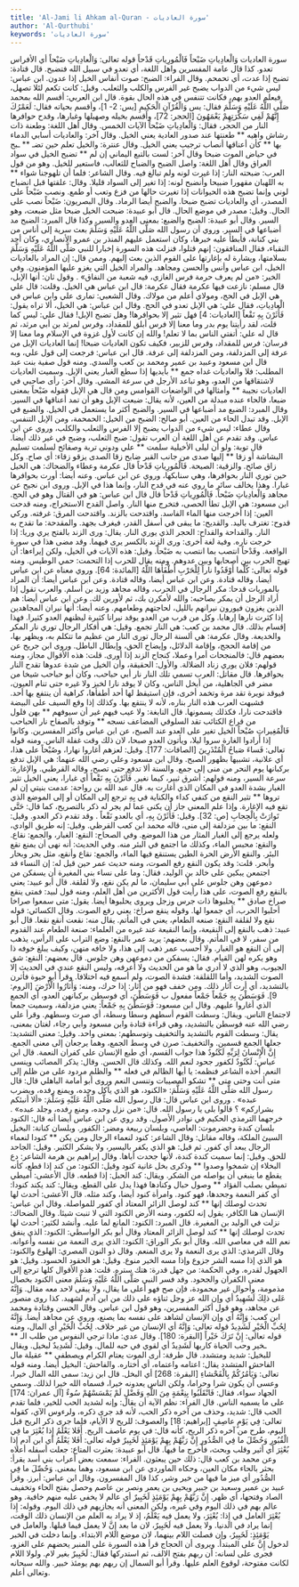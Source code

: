 ```yaml
---
title: 'Al-Jami li Ahkam al-Quran - سورة العاديات'
author: 'Al-Qurthubi'
keywords: 'سورة العاديات'
---
```


سورة العاديات
وَالْعادِياتِ ضَبْحاً
فَالْمُورِياتِ قَدْحاً
قوله تعالى:
وَالْعادِياتِ ضَبْحاً
أي الأفراس تعدو. كذا قال عامة المفسرين واهل اللغة، أي تعدو في سبيل الله فتضبح. قال قتادة: تضبح إذا عدت، أي تحمحم. وقال الفراء: الضبح: صوت أنفاس الخيل إذا عدون. ابن عباس: ليس شيء من الدواب يضبح غير الفرس والكلب والثعلب.
وقيل: كانت تكعم لئلا تصهل، فيعلم العدو بهم، فكانت تتنفس في هذه الحال بقوة. قال ابن العربي: أقسم الله بمحمد صَلَّى اللَّهُ عَلَيْهِ وَسَلَّمَ فقال:
يس وَالْقُرْآنِ الْحَكِيمِ
[يس: 2- 1]، وأقسم بحياته فقال:
لَعَمْرُكَ إِنَّهُمْ لَفِي سَكْرَتِهِمْ يَعْمَهُونَ
[الحجر: 72]، وأقسم بخيله وصهيلها وغبارها، وقدح حوافرها النار من الحجر، فقال:
وَالْعادِياتِ ضَبْحاً
الآيات الخمس.
وقال أهل اللغة:
وطعنة ذات رشاش واهيه ** طعنتها عند صدور العادية
يعني الخيل.
وقال آخر:
والعاديات أسابي الدماء بها ** كأن أعناقها أنصاب ترجيب
يعني الخيل.
وقال عنترة:
والخيل تعلم حين تضـ ** ـبح في حياض الموت ضبحا
وقال آخر:
لست بالتبع اليماني إن لم ** تضبح الخيل في سواد العراق
وقال أهل اللغة: واصل الضبح والضباح للثعالب، فاستعير للخيل. وهو من قول العرب: ضبحته النار: إذا غيرت لونه ولم تبالغ فيه.
وقال الشاعر:
فلما أن تلهوجنا شواء ** به اللهبان مقهورا ضبيحا
وأنضبح لونه: إذا تغير إلى السواد قليلا. وقال:
علقتها قبل انضباح لوني
وإنما تضبح هذه الحيوانات إذا تغيرت حالها من فزع وتعب أو طمع. ونصب ضَبْحاً على المصدر، أي والعاديات تضبح ضبحا. والضبح أيضا الرماد.
وقال البصريون: ضَبْحاً نصب على الحال.
وقيل: مصدر في موضع الحال. قال أبو عبيدة: ضبحت الخيل ضبحا مثل ضبعت، وهو السير.
وقال أبو عبيدة: الضبح والضبع: بمعنى العدو والسير. وكذا قال المبرد: الضبح مد أضباعها في السير. وروي أن رسول الله صَلَّى اللَّهُ عَلَيْهِ وَسَلَّمَ بعث سرية إلى أناس من بني كنانة، فأبطأ عليه خبرها، وكان استعمل عليهم المنذر بن عمرو الأنصاري، وكان أحد النقباء، فقال المنافقون: إنهم قتلوا، فنزلت هذه السورة إخبارا للنبي صَلَّى اللَّهُ عَلَيْهِ وَسَلَّمَ بسلامتها، وبشارة له بإغارتها على القوم الذين بعث إليهم. وممن قال: إن المراد بالعاديات الخيل، ابن عباس وأنس والحسن ومجاهد. والمراد الخيل التي يغزو عليها المؤمنون.
وفي الخبر:
«من لم يعرف حرمة فرس الغازي، فيه شعبة من النفاق»
. وقول ثان: أنها الإبل، قال مسلم: نازعت فيها عكرمة فقال عكرمة: قال ابن عباس هي الخيل. وقلت: قال علي هي الإبل في الحج، ومولاي أعلم من مولاك.
وقال الشعبي: تمارى علي وابن عباس في الْعادِياتِ، فقال علي: هي الإبل تعدو في الحج.
وقال ابن عباس: هي الخيل، ألا تراه يقول:
فَأَثَرْنَ بِهِ نَقْعاً
[العاديات: 4] فهل تثير إلا بحوافرها! وهل تضبح الإبل! فقال علي: ليس كما قلت، لقد رأيتنا يوم بدر وما معنا إلا فرس أبلق للمقداد، وفرس لمرثد بن أبي مرثد، ثم قال له علي: أتفتي الناس بما لا تعلم! والله إن كانت لأول غزوة في الإسلام وما معنا إلا فرسان: فرس للمقداد، وفرس للزبير، فكيف تكون العاديات ضبحا! إنما العاديات الإبل من عرفة إلى المزدلفة، ومن المزدلفة إلى عرفة. قال ابن عباس: فرجعت إلى قول علي، وبه قال ابن مسعود وعبيد بن عمير ومحمد بن كعب والسدي. ومنه قول صفية بنت عبد المطلب:
فلا والعاديات غداه جمع ** بأيديها إذا سطع الغبار
يعني الإبل. وسميت العاديات لاشتقاقها من العدو، وهو تباعد الأرجل في سرعة المشي.
وقال آخر:
رأى صاحبي في العاديات نجيبة ** وأمثالها في الواضعات القوامس
ومن قال هي الإبل فقوله ضَبْحاً بمعنى ضبعا، فالحاء عنده مبدلة من العين، لأنه يقال: ضبعت الإبل وهو أن تمد أعناقها في السير.
وقال المبرد: الضبع مد أضباعها في السير. والضبح أكثر ما يستعمل في الخيل. والضبع في الإبل. وقد تبدل الحاء من العين. أبو صالح: الضبح من الخيل: الحمحمة، ومن الإبل التنفس.
وقال عطاء: ليس شيء من الدواب يضبح إلا الفرس والثعلب والكلب، وروي عن ابن عباس. وقد تقدم عن أهل اللغة أن العرب تقول: ضبح الثعلب، وضبح في غير ذلك أيضا. قال توبة:
ولو أن ليلى الأخيلية سلمت ** علي ودوني تربة وصفائح
لسلمت تسليم البشاشة أو زقا ** إليها صدى من جانب القبر ضابح
زقا الصدى يزقو زقاء: أي صاح. وكل زاق صائح. والزقية: الصيحة.
فَالْمُورِياتِ قَدْحاً
قال عكرمة وعطاء والضحاك: هي الخيل حين توري النار بحوافرها، وهي سنابكها، وروي عن ابن عباس. وعنه أيضا: أورت بحوافرها غبارا. وهذا يخالف سائر ما روي عنه في قدح النار، وإنما هذا في الإبل.
وروى ابن نجيح عن مجاهد وَالْعادِياتِ ضَبْحاً. فَالْمُورِياتِ قَدْحاً قال قال ابن عباس: هو في القتال وهو في الحج. ابن مسعود: هي الإبل تطأ الحصى، فتخرج منها النار. واصل القدح الاستخراج، ومنه قدحت العين: إذا أخرجت منها الماء الفاسد. واقتدحت بالزند. واقتدحت المرق: غرفته. وركي قدوح: تغترف باليد. والقديح: ما يبقى في أسفل القدر، فيغرف بجهد. والمقدحة: ما تقدح به النار. والقداحة والقداح: الحجر الذي يوري النار. يقال: ورى الزند بالفتح يري وريا: إذا خرجت ناره. وفية لغة أخرى: ورى الزند بالكسر يرى فيهما. وقد مضى هذا في سورة الواقعة. وقَدْحاً انتصب بما انتصب به ضَبْحاً.
وقيل: هذه الآيات في الخيل، ولكن إيراءها: أن تهيج الحرب بين أصحابها وبين عدوهم. ومنه يقال للحرب إذا التحمت: حمي الوطيس. ومنه قوله تعالى:
كُلَّما أَوْقَدُوا ناراً لِلْحَرْبِ أَطْفَأَهَا اللَّهُ
[المائدة: 64]. وروي معناه عن ابن عباس أيضا، وقاله قتادة. وعن ابن عباس أيضا، وقاله قتادة. وعن ابن عباس أيضا: أن المراد بالموريات قدحا: مكر الرجال في الحرب، وقاله مجاهد وزيد بن أسلم. والعرب تقول إذا أراد الرجل أن يمكر بصاحبه: والله لأمكرن بك، ثم لأورين لك. وعن ابن عباس أيضا: هم الذين يغزون فيورون نيرانهم بالليل، لحاجتهم وطعامهم. وعنه أيضا: أنها نيران المجاهدين إذا كثرت نارها إرهابا. وكل من قرب من العدو يوقد نيرانا كثيرة ليظنهم العدو كثيرا. فهذا إقسام بذلك. قال محمد بن كعب: هي النار تجمع.
وقيل: هي أفكار الرجال توري نار المكر والخديعة.
وقال عكرمة: هي ألسنة الرجال تورى النار من عظيم ما تتكلم به، ويظهر بها، من إقامة الحجج، وإقامة الدلائل، وإيضاح الحق، وإبطال الباطل.
وروى ابن جريح عن بعضهم قال: فالمنجحات أمرا وعملا، كنجاح الزند إذا أورى. قلت: هذه الأقوال مجاز، ومنه قولهم: فلان يوري زناد الضلالة. والأول: الحقيقة، وأن الخيل من شدة عدوها تقدح النار بحوافرها. قال مقاتل: العرب تسمي تلك النار نار أبي حباحب، وكان أبو حباحب شيخا من مضر في الجاهلية، من أبخل الناس، وكان لا يوقد نارا لخبز ولا غيره حتى تنام العيون، فيوقد نويرة تقد مرة وتخمد أخرى، فإن استيقظ لها أحد أطفأها، كراهية أن ينتفع بها أحد. فشبهت العرب هذه النار بناره، لأنه لا ينتقع بها. وكذلك إذا وقع السيف على البيضة فاقتدحت نارا، فكذلك يسمونها. قال النابغة:
ولا عيب فيهم غير أن سيوفهم ** بهن فلول من قراع الكتائب
تقد السلوقي المضاعف نسجه ** وتوقد بالصفاح نار الحباحب
فَالْمُغِيراتِ صُبْحاً
الخيل تغير على العدو عند الصبح، عن ابن عباس وأكثر المفسرين. وكانوا إذا أرادوا الغارة سروا ليلا، ويأتون العدو صبحا، لان ذلك وقت غفلة الناس. ومنه قوله تعالى:
فَساءَ صَباحُ الْمُنْذَرِينَ
[الصافات: 177].
وقيل: لعزهم أغاروا نهارا، وصُبْحاً على هذا، أي علانية، تشبيها بظهور الصبح.
وقال ابن مسعود وعلي رضي الله عنهما: هي الإبل تدفع بركبانها يوم النحر من منى إلى جمع. والسنة ألا تدفع حتى تصبح، وقاله القرطبي. والإغارة: سرعة السير، ومنه قولهم: أشرق ثبير، كيما نغير.
فَأَثَرْنَ بِهِ نَقْعاً
أي غبارا، يعني الخيل تثير الغبار بشدة العدو في المكان الذي أغارت به. قال عبد الله بن رواحة:
عدمت بنيتي إن لم تروها ** تثير النقع من كنفي كداء
والكناية في بِهِ ترجع إلى المكان أو إلى الموضع الذي تقع فيه الإغارة. وإذا علم المعني جاز أن يكنى عما لم يجر له ذكر بالتصريح، كما قال:
حَتَّى تَوارَتْ بِالْحِجابِ
[ص: 32].
وقيل: فَأَثَرْنَ بِهِ، أي بالعدو
نَقْعاً
. وقد تقدم ذكر العدو.
وقيل: النقع: ما بين مزدلفة إلى منى، قاله محمد ابن كعب القرظي.
وقيل: إنه طريق الوادي، ولعله يرجع إلى الغبار المثار من هذا الموضع.
وفي الصحاح: النقع: الغبار، والجمع: نقاع. والنقع: محبس الماء، وكذلك ما اجتمع في البئر منه.
وفي الحديث: أنه نهى أن يمنع نقع البئر. والنقع الأرض الحرة الطين يستنقع فيها الماء، والجمع: نقاع وأنقع، مثل بحر وبحار وأبحر. قلت: وقد يكون النقع رفع الصوت، ومنه حديث عمر حين قيل له: إن النساء قد اجتمعن يبكين على خالد بن الوليد، فقال: وما على نساء بني المغيرة أن يسفكن من دموعهن وهن جلوس على أبي سليمان، ما لم يكن نقع، ولا لقلقة. قال أبو عبيد: يعني بالنقع رفع الصوت، على هذا رأيت قول الأكثرين من أهل العلم، ومنه قول لبيد:
فمتى ينقع صراخ صادق ** يحلبوها ذات جرس وزجل
ويروى يحلبوها أيضا. يقول: متى سمعوا صراخا أحلبوا الحرب، أي جمعوا لها. وقوله ينقع صراخ: يعني رفع الصوت.
وقال الكسائي: قوله نقع ولا لقلقة النقع: صنعه الطعام، يعني في المأتم. يقال منه: نقعت أنقع نقعا. قال أبو عبيد: ذهب بالنقع إلى النقيعة، وإنما النقيعة عند غيره من العلماء: صنعة الطعام عند القدوم من سفر، لا في المأتم.
وقال بعضهم: يريد عمر بالنقع: وضع التراب على الرأس، يذهب إلى أن النقع هو الغبار. ولا أحسب عمر ذهب إلى هذا، ولا خافه منهن، وكيف يبلغ خوفه ذا وهو يكره لهن القيام. فقال: يسفكن من دموعهن وهن جلوس. قال بعضهم: النقع: شق الجيوب، وهو الذي لا أدري ما هو من الحديث ولا أعرفه، وليس النقع عندي في الحديث إلا الصوت الشديد، وأما اللقلقة: فشدة الصوت، ولم أسمع فيه اختلافا. وقرأ أبو حيوة
فأثرن
بالتشديد، أي أرت آثار ذلك. ومن خفف فهو من أثار: إذا حرك، ومنه:
وَأَثارُوا الْأَرْضَ
[الروم: 9].
فَوَسَطْنَ بِهِ جَمْعاً
جَمْعاً مفعول ب فَوَسَطْنَ، أي فوسطن بركبانهن العدو، أي الجمع الذي أغاروا عليهم.
وقال ابن مسعود: فَوَسَطْنَ بِهِ جَمْعاً: يعني مزدلفة، وسميت جمعا لاجتماع الناس. ويقال: وسطت القوم أسطهم وسطا وسطة، أي صرت وسطهم. وقرأ علي رضي الله عنه
فوسطن
بالتشديد، وهي قراءة قتادة وابن مسعود وأبي رجاء، لغتان بمعنى، يقال: وسطت القوم بالتشديد والتخفيف وتوسطهم: بمعنى واحد.
وقيل: معنى التشديد: جعلها الجمع قسمين. والتخفيف: صرن في وسط الجمع، وهما يرجعان إلى معنى الجمع.
إِنَّ الْإِنْسانَ لِرَبِّهِ لَكَنُودٌ
هذا جواب القسم، أي طبع الإنسان على كفران النعمة. قال ابن عباس: لَكَنُودٌ لكفور جحود لنعم الله. وكذلك قال الحسن. وقال: يذكر المصائب وينسى النعم. أخذه الشاعر فنظمه:
يا أيها الظالم في فعله ** والظلم مردود على من ظلم
إلى متى أنت وحتى متى ** تشكو المصيبات وتنسى النعم
وروى أبو أمامة الباهلي قال: قال رسول الله صَلَّى اللَّهُ عَلَيْهِ وَسَلَّمَ:
«الكنود، هو الذي يأكل وحده، ويمنع رفده، ويضرب عبده»
.
وروى ابن عباس قال: قال رسول الله صَلَّى اللَّهُ عَلَيْهِ وَسَلَّمَ:
«ألا أنبئكم بشراركم»
؟ قالوا بلى يا رسول الله. قال:
«من نزل وحده، ومنع رفده، وجلد عبده»
. خرجهما الترمذي الحكيم في نوادر الأصول. وقد روي عن ابن عباس أيضا أنه قال: الكنود بلسان كندة وحضرموت: العاصي، وبلسان ربيعة ومضر: الكفور. وبلسان كنانة: البخيل السيئ الملكة، وقاله مقاتل: وقال الشاعر:
كنود لنعماء الرجال ومن يكن ** كنودا لنعماء الرجال يبعد
أي كفور. ثم قيل: هو الذي يكفر باليسير، ولا يشكر الكثير.
وقيل: الجاحد للحق.
وقيل: إنما سميت كندة كندة، لأنها جحدت أباها.
وقال إبراهيم بن هرمة الشاعر:
دع البخلاء إن شمخوا وصدوا ** وذكرى بخل غانية كنود
وقيل: الكنود: من كند إذا قطع، كأنه يقطع ما ينبغي أن يواصله من الشكر. ويقال: كند الحبل: إذا قطعه. قال الأعشى:
أميطي تميطي بصلب الفؤاد ** وصول حبال وكنادها
فهذا يدل على القطع. ويقال: كند يكند كنودا: أي كفر النعمة وجحدها، فهو كنود. وامرأة كنود أيضا، وكند مثله. قال الأعشى:
أحدث لها تحدث لوصلك إنها ** كند لوصل الزائر المعتاد
أي كفور للمواصلة.
وقال ابن عباس: الإنسان هنا الكافر، يقول إنه لكفور، ومنه الأرض الكنود التي لا تنبت شيئا.
وقال الضحاك: نزلت في الوليد بن المغيرة. قال المبرد: الكنود: المانع لما عليه. وأنشد لكثير:
أحدث لها تحدث لوصلك إنها ** كند لوصل الزائر المعتاد
وقال أبو بكر الواسطي: الكنود: الذي ينفق نعم الله في معاصي الله.
وقال أبو بكر الوراق: الكنود: الذي يرى النعمة من نفسه وأعوانه.
وقال الترمذي: الذي يرى النعمة ولا يرى المنعم.
وقال ذو النون المصري: الهلوع والكنود: هو الذي إذا مسه الشر جزوع وإذا مسه الخير منوع.
وقيل: هو الحقود الحسود.
وقيل: هو الجهول لقدره.
وفي الحكمة: من جهل قدرة: هتك ستره.
قلت: هذه الأقوال كلها ترجع إلى معنى الكفران والجحود. وقد فسر النبي صَلَّى اللَّهُ عَلَيْهِ وَسَلَّمَ معنى الكنود بخصال مذمومة، وأحوال غير محمودة، فإن صح فهو أعلى ما يقال، ولا يبقى لاحد معه مقال.
وَإِنَّهُ عَلى ذلِكَ لَشَهِيدٌ
أي وإن الله عز وجل ثناؤه على ذلك من ابن آدم لشهيد. كذا روى منصور عن مجاهد، وهو قول أكثر المفسرين، وهو قول ابن عباس.
وقال الحسن وقتادة ومحمد ابن كعب: وَإِنَّهُ أي وإن الإنسان لشاهد على نفسه بما يصنع، وروي عن مجاهد أيضا.
وَإِنَّهُ لِحُبِّ الْخَيْرِ لَشَدِيدٌ
قوله تعالى:
وَإِنَّهُ
أي الإنسان من غير خلاف.
لِحُبِّ الْخَيْرِ
أي المال، ومنه قوله تعالى:
إِنْ تَرَكَ خَيْراً
[البقرة: 180].
وقال عدي:
ماذا ترجي النفوس من طلب الـ ** ـخير وحب الحياة كاربها
لَشَدِيدٌ
أي لقوي في حبه للمال.
وقيل: لَشَدِيدٌ لبخيل. ويقال للبخيل: شديد ومتشدد. قال طرفة:
أرى الموت يعتام الكرام ويصطفي ** عقيلة مال الفاحش المتشدد
يقال: اعتامه واعتماه، أي أختاره. والفاحش: البخيل أيضا. ومنه قوله تعالى:
وَيَأْمُرُكُمْ بِالْفَحْشاءِ
[البقرة: 268] أي البخل. قال ابن زيد: سمى الله المال خيرا، وعسى أن يكون شرا وحراما، ولكن الناس يعدونه خيرا، فسماه الله خيرا لذلك. وسمي الجهاد سواء، فقال:
فَانْقَلَبُوا بِنِعْمَةٍ مِنَ اللَّهِ وَفَضْلٍ لَمْ يَمْسَسْهُمْ سُوءٌ
[آل عمران: 174] على ما يسميه الناس. قال الفراء: نظم الآية أن يقال: وإنه لشديد الحب للخير، فلما تقدم الحب قال: شديد، وحذف من آخره ذكر الحب، لأنه قد جرى ذكره، ولرءوس الآي، كقوله تعالى:
فِي يَوْمٍ عاصِفٍ
[إبراهيم: 18] والعصوف: للريح لا الأيام، فلما جرى ذكر الريح قبل اليوم، طرح من آخره ذكر الريح، كأنه قال: في يوم عاصف الريح.
أَفَلا يَعْلَمُ إِذا بُعْثِرَ ما فِي الْقُبُورِ
وَحُصِّلَ ما فِي الصُّدُورِ
إِنَّ رَبَّهُمْ بِهِمْ يَوْمَئِذٍ لَخَبِيرٌ
قوله تعالى:
أَفَلا يَعْلَمُ
أي ابن آدم
إِذا بُعْثِرَ
أي أثير وقلب وبحث، فأخرج ما فيها. قال أبو عبيدة: بعثرت المتاع: جعلت أسفله أعلاه وعن محمد بن كعب قال: ذلك حين يبعثون. الفراء: سمعت بعض أعراب بني أسد يقرأ:
بحثر
بالحاء مكان العين، وحكاه الماوردي عن ابن مسعود، وهما بمعنى.
وَحُصِّلَ ما فِي الصُّدُورِ
أي ميز ما فيها من خير وشر، كذا قال المفسرون.
وقال ابن عباس: أبرز. وقرأ عبيد بن عمير وسعيد بن جبير ويحيى بن يعمر ونصر بن عاصم
وحصل
بفتح الحاء وتخفيف الصاد وفتحها، أي ظهر.
إِنَّ رَبَّهُمْ بِهِمْ يَوْمَئِذٍ لَخَبِيرٌ
أي عالم لا يخفى عليه منهم خافية. وهو عالم بهم في ذلك اليوم وفي غيره، ولكن المعنى أنه يجازيهم في ذلك اليوم. وقوله: إِذا بُعْثِرَ العامل في إِذا: بُعْثِرَ، ولا يعمل فيه يَعْلَمُ، إذ لا يراد به العلم من الإنسان ذلك الوقت، إنما يراد في الدنيا. ولا يعمل فيه لَخَبِيرٌ، لان ما بعد إِنَّ لا يعمل فيما قبلها. والعامل في يَوْمَئِذٍ: لَخَبِيرٌ، وإن فصلت اللام بينهما، لان موضع اللام الابتداء. وإنما دخلت في الخبر لدخول إِنَّ على المبتدأ. ويروى أن الحجاج قرأ هذه السورة على المنبر يحضهم على الغزو، فجرى على لسانه: أن ربهم بفتح الالف، ثم استدركها فقال: لَخَبِيرٌ بغير لام. ولولا اللام لكانت مفتوحة، لوقوع العلم عليها. وقرأ أبو السمال إن ربهم بهم يومئذ خبير. والله سبحانه وتعالى أعلم.